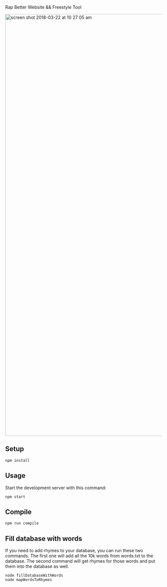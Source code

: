Rap Better Website && Freestyle Tool

<img width="1358" alt="screen shot 2018-03-22 at 10 27 05 am" src="https://user-images.githubusercontent.com/27744870/37787834-26b026b0-2dbd-11e8-8cca-2e5be44efa6e.png">

Setup
---
 
```
npm install
```

Usage
---
 
Start the development server with this command:
 
```
npm start
```

Compile
---
 
```
npm run compile
```

Fill database with words 
---

If you need to add rhymes to your database, you can run these two commands. The first one will add all the 10k words from words.txt to the database. The second command will get rhymes for those words and put them into the database as well. 

```
node fillDatabaseWithWords
node mapWordsToRhymes
```
